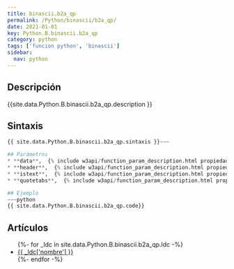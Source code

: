 ```yaml
---
title: binascii.b2a_qp
permalink: /Python/binascii/b2a_qp/
date: 2021-01-01
key: Python.B.binascii.b2a_qp
category: python
tags: ['funcion python', 'binascii']
sidebar: 
  nav: python
---
```


## Descripción
{{site.data.Python.B.binascii.b2a_qp.description }}

## Sintaxis
~~~python
{{ site.data.Python.B.binascii.b2a_qp.sintaxis }}~~~

## Parámetros
* **data**,  {% include w3api/function_param_description.html propiedad=site.data.Python.B.binascii.b2a_qp valor="data" %}
* **header**,  {% include w3api/function_param_description.html propiedad=site.data.Python.B.binascii.b2a_qp valor="header" %}
* **istext**,  {% include w3api/function_param_description.html propiedad=site.data.Python.B.binascii.b2a_qp valor="istext" %}
* **quotetabs**,  {% include w3api/function_param_description.html propiedad=site.data.Python.B.binascii.b2a_qp valor="quotetabs" %}

## Ejemplo
~~~python
{{ site.data.Python.B.binascii.b2a_qp.code}}
~~~

## Artículos
<ul>
{%- for _ldc in site.data.Python.B.binascii.b2a_qp.ldc -%}
   <li>
       <a href="{{_ldc['url'] }}">{{ _ldc['nombre'] }}</a>
   </li>
{%- endfor -%}
</ul>
